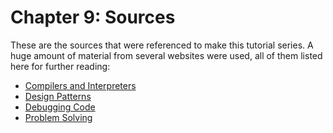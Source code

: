 # Chapter 9: Sources

These are the sources that were referenced to make this tutorial series. A huge amount of material from several websites were used, all of them listed here for further reading:


* [Compilers and Interpreters](https://www.youtube.com/watch?v=e4ax90XmUBc)
* [Design Patterns](https://refactoring.guru/design-patterns/catalog)
* [Debugging Code](https://www.youtube.com/watch?v=I1f45REi3k4)
* [Problem Solving](https://www.youtube.com/watch?v=UFc-RPbq8kg)
